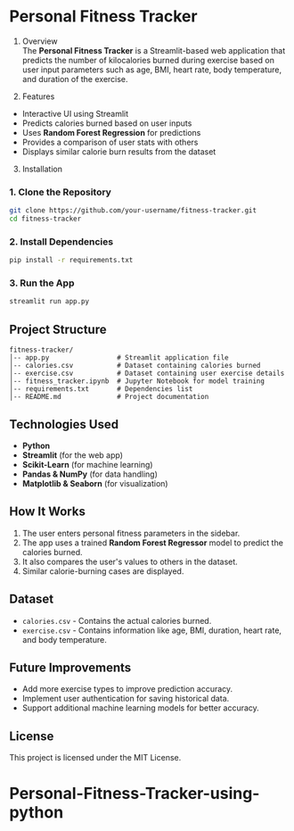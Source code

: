 
# Personal Fitness Tracker

1. Overview  
The **Personal Fitness Tracker** is a Streamlit-based web application that predicts the number of kilocalories burned during exercise based on user input parameters such as age, BMI, heart rate, body temperature, and duration of the exercise.

2. Features  
- Interactive UI using Streamlit  
- Predicts calories burned based on user inputs  
- Uses **Random Forest Regression** for predictions  
- Provides a comparison of user stats with others  
- Displays similar calorie burn results from the dataset  

3. Installation 
### **1. Clone the Repository**  
```bash
git clone https://github.com/your-username/fitness-tracker.git
cd fitness-tracker
```

### **2. Install Dependencies**  
```bash
pip install -r requirements.txt
```

### **3. Run the App**  
```bash
streamlit run app.py
```

## **Project Structure**  
```
fitness-tracker/
│-- app.py                 # Streamlit application file  
│-- calories.csv           # Dataset containing calories burned  
│-- exercise.csv           # Dataset containing user exercise details  
│-- fitness_tracker.ipynb  # Jupyter Notebook for model training  
│-- requirements.txt       # Dependencies list  
│-- README.md              # Project documentation  
```

## **Technologies Used**  
- **Python**  
- **Streamlit** (for the web app)  
- **Scikit-Learn** (for machine learning)  
- **Pandas & NumPy** (for data handling)  
- **Matplotlib & Seaborn** (for visualization)  

## **How It Works**  
1. The user enters personal fitness parameters in the sidebar.  
2. The app uses a trained **Random Forest Regressor** model to predict the calories burned.  
3. It also compares the user's values to others in the dataset.  
4. Similar calorie-burning cases are displayed.  

## **Dataset**  
- `calories.csv` - Contains the actual calories burned.  
- `exercise.csv` - Contains information like age, BMI, duration, heart rate, and body temperature.  

## **Future Improvements**  
- Add more exercise types to improve prediction accuracy.  
- Implement user authentication for saving historical data.  
- Support additional machine learning models for better accuracy.  

## **License**  
This project is licensed under the MIT License.  
# Personal-Fitness-Tracker-using-python
